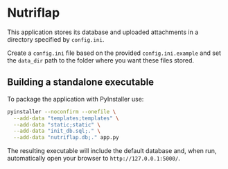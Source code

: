 # Nutriflap

This application stores its database and uploaded attachments in a directory
specified by `config.ini`.

Create a `config.ini` file based on the provided `config.ini.example` and set the
`data_dir` path to the folder where you want these files stored.

## Building a standalone executable

To package the application with PyInstaller use:

```bash
pyinstaller --noconfirm --onefile \
  --add-data "templates;templates" \
  --add-data "static;static" \
  --add-data "init_db.sql;." \
  --add-data "nutriflap.db;." app.py
```

The resulting executable will include the default database and, when run,
automatically open your browser to `http://127.0.0.1:5000/`.
